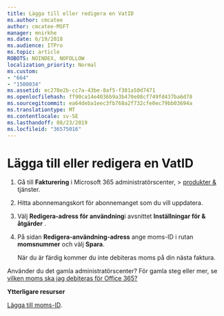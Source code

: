 ```yaml
---
title: Lägga till eller redigera en VatID
ms.author: cmcatee
author: cmcatee-MSFT
manager: mnirkhe
ms.date: 6/19/2018
ms.audience: ITPro
ms.topic: article
ROBOTS: NOINDEX, NOFOLLOW
localization_priority: Normal
ms.custom:
- "664"
- "1500034"
ms.assetid: ec278e2b-cc7a-43be-8af5-f381a50d7471
ms.openlocfilehash: ff90ca14e4036b9a3b470e08cf749fd437ba6d78
ms.sourcegitcommit: ea64deba1eec3fb768a2f732cfe0ec79bb03694a
ms.translationtype: MT
ms.contentlocale: sv-SE
ms.lasthandoff: 08/23/2019
ms.locfileid: "36575016"
---
```

# <a name="how-to-add-or-edit-a-vatid"></a>Lägga till eller redigera en VatID

1.  Gå till **Fakturering** i Microsoft 365 administratörscenter, \> [produkter &](https://go.microsoft.com/fwlink/p/?linkid=842054) tjänster.

2. Hitta abonnemangskort för abonnemanget som du vill uppdatera.

3. Välj **Redigera-adress för användning**i avsnittet **Inställningar för & åtgärder** .

4. På sidan **Redigera-användning-adress** ange moms-ID i rutan **momsnummer** och välj **Spara**.

    När du är färdig kommer du inte debiteras moms på din nästa faktura.

Använder du det gamla administratörscenter? För gamla steg eller mer, se [vilken moms ska jag debiteras för Office 365?](https://docs.microsoft.com/office365/admin/subscriptions-and-billing/what-tax-will-i-be-charged)

**Ytterligare resurser**

[Lägga till moms-ID](https://docs.microsoft.com/office365/admin/subscriptions-and-billing/what-tax-will-i-be-charged?view=o365-worldwide#add-your-vat-id-eu-countries-only).